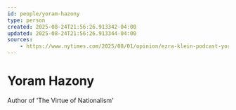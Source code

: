```yaml
---
id: people/yoram-hazony
type: person
created: 2025-08-24T21:56:26.913342-04:00
updated: 2025-08-24T21:56:26.913344-04:00
sources:
    - https://www.nytimes.com/2025/08/01/opinion/ezra-klein-podcast-yoram-hazony.html
---
```


# Yoram Hazony

Author of 'The Virtue of Nationalism'

